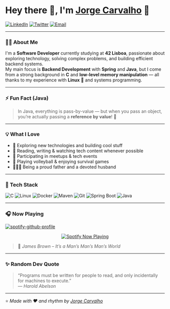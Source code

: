 # Hey there 👋, I'm [**Jorge Carvalho**](https://github.com/devjorginho) 💙

[![LinkedIn](https://img.shields.io/badge/LinkedIn-0A66C2?style=for-the-badge&logo=linkedin&logoColor=white)](https://linkedin.com/in/devjorginho)
[![Twitter](https://img.shields.io/badge/Twitter-1DA1F2?style=for-the-badge&logo=twitter&logoColor=white)](https://twitter.com/jorginhoswe)
[![Email](https://img.shields.io/badge/Email-D14836?style=for-the-badge&logo=gmail&logoColor=white)](mailto:jcarvalho.swe@gmail.com)

---

### 👨‍💻 About Me

I'm a **Software Developer** currently studying at **42 Lisboa**, passionate about exploring technology, solving complex problems, and building efficient backend systems.  
My main focus is **Backend Development** with **Spring** and **Java**, but I come from a strong background in **C** and **low-level memory manipulation** — all thanks to my experience with **Linux** 🐧 and systems programming.

---

### ⚡ Fun Fact (Java)
> In Java, everything is pass-by-value — but when you pass an object, you’re actually passing a **reference by value**! 🧠

---

### 💡 What I Love

- 🧠 Exploring new technologies and building cool stuff  
- 📰 Reading, writing & watching tech content whenever possible  
- 🍕 Participating in meetups & tech events  
- 🏐 Playing volleyball & enjoying survival games  
- 👨‍👩‍👧 Being a proud father and a devoted husband  

---

### 🧰 Tech Stack

![C](https://img.shields.io/badge/C-00599C?style=for-the-badge&logo=c&logoColor=white)
![Linux](https://img.shields.io/badge/Linux-FCC624?style=for-the-badge&logo=linux&logoColor=black)
![Docker](https://img.shields.io/badge/Docker-2496ED?style=for-the-badge&logo=docker&logoColor=white)
![Maven](https://img.shields.io/badge/Maven-C71A36?style=for-the-badge&logo=apache-maven&logoColor=white)
![Git](https://img.shields.io/badge/Git-F05032?style=for-the-badge&logo=git&logoColor=white)
![Spring Boot](https://img.shields.io/badge/Spring%20Boot-6DB33F?style=for-the-badge&logo=springboot&logoColor=white)
![Java](https://img.shields.io/badge/Java-ED8B00?style=for-the-badge&logo=java&logoColor=white)

---

### 🎧 Now Playing

[![spotify-github-profile](https://spotify-github-profile.kittinanx.com/api/view?uid=setededos&cover_image=true&theme=compact&show_offline=false&background_color=121212&interchange=true&profanity=false)](https://spotify-github-profile.kittinanx.com/api/view?uid=setededos&redirect=true)

<p align="center">
  <a href="https://spotify-github-profile.kittinanx.com/api/view?uid=setededos&redirect=true">
    <img src="https://spotify-github-profile.kittinanx.com/api/view?uid=setededos&cover_image=true&theme=compact&show_offline=false&background_color=121212&interchange=true&profanity=false" alt="Spotify Now Playing">
  </a>
</p>

> 🎵 *James Brown – It’s a Man’s Man’s Man’s World*

---

### ✨ Random Dev Quote

> “Programs must be written for people to read, and only incidentally for machines to execute.”  
> — *Harold Abelson*

---

⭐ *Made with ❤️ and rhythm by [Jorge Carvalho](https://github.com/devjorginho)*
